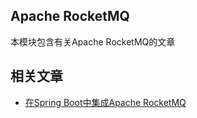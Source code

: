 ## Apache RocketMQ

本模块包含有关Apache RocketMQ的文章

## 相关文章

+ [在Spring Boot中集成Apache RocketMQ](docs/带有SpringBoot的ApacheRocketMQ.md)